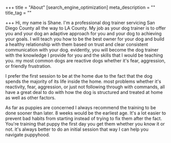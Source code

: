 +++
title = "About"
[search_engine_optimization]
meta_description = ""
title_tag = ""

+++
Hi, my name is Shane. I'm a professional dog trainer servicing San Diego County all the way to LA County. My job as your dog trainer is to offer you and your dog an adaptive approach for you and your dog to achieving your goals. I will teach you how to be the best owner for your dog and build a healthy relationship with them based on trust and clear consistent communication with your dog. evidently, you will become the dog trainer with the knowledge I provide for you and the skills that I would be teaching you. my most common dogs are reactive dogs whether it's fear, aggression, or friendly frustration. 

I prefer the first session to be at the home due to the fact that the dog spends the majority of its life inside the home. most problems whether it's reactivity, fear, aggression, or just not following through with commands, all have a great deal to do with how the dog is structured and treated at home as well as other factors. 

As far as puppies are concerned I always recommend the training to be done sooner than later. 8 weeks would be the earliest age. It's a lot easier to prevent bad habits from starting instead of trying to fix them after the fact. You're training that puppy the first day you get them whether you know it or not. it's always better to do an initial session that way I can help you navigate puppyhood. 
